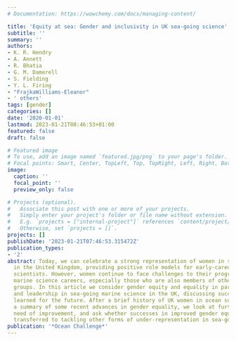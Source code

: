 ```yaml
---
# Documentation: https://wowchemy.com/docs/managing-content/

title: 'Equity at sea: Gender and inclusivity in UK sea-going science'
subtitle: ''
summary: ''
authors:
- K. R. Hendry
- A. Annett
- R. Bhatia
- G. M. Damerell
- S. Fielding
- Y. L. Firing
- "FrajkaWilliams-Eleanor"
- ' others'
tags: [gender]
categories: []
date: '2020-01-01'
lastmod: 2023-01-21T08:46:53+01:00
featured: false
draft: false

# Featured image
# To use, add an image named `featured.jpg/png` to your page's folder.
# Focal points: Smart, Center, TopLeft, Top, TopRight, Left, Right, BottomLeft, Bottom, BottomRight.
image:
  caption: ''
  focal_point: ''
  preview_only: false

# Projects (optional).
#   Associate this post with one or more of your projects.
#   Simply enter your project's folder or file name without extension.
#   E.g. `projects = ["internal-project"]` references `content/project/deep-learning/index.md`.
#   Otherwise, set `projects = []`.
projects: []
publishDate: '2023-01-21T07:46:53.315472Z'
publication_types:
- '2'
abstract: Today, we can celebrate a strong representation of women in sea-going science
  in the United Kingdom, providing positive role models for early-career female marine
  scientists. However, women continue to face challenges to their progression in their
  marine science careers, especially those who are also members of other under-represented
  groups. In this article we consider gender equity and equality in participation
  and leadership in sea-going marine science in the UK, discussing successes and lessons
  learned for the future. After a brief history of UK women in ocean science, and
  a summary of some recent advances in gender equality, we look at further areas in
  need of improvement, and ask whether successes in improved gender equality can be
  transferred to tackling other forms of under-representation in sea-going science.
publication: '*Ocean Challenge*'
---
```

